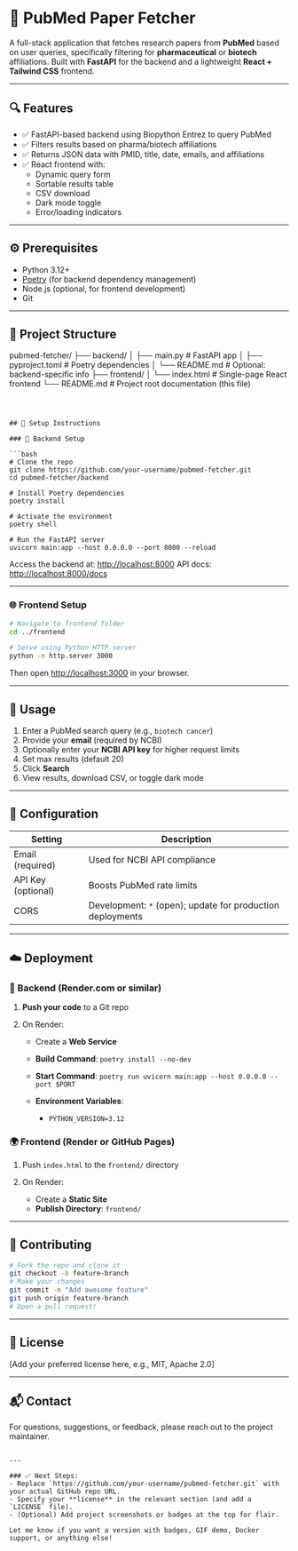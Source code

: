 
# 🧬 PubMed Paper Fetcher

A full-stack application that fetches research papers from **PubMed** based on user queries, specifically filtering for **pharmaceutical** or **biotech** affiliations. Built with **FastAPI** for the backend and a lightweight **React + Tailwind CSS** frontend.

---

## 🔍 Features

- ✅ FastAPI-based backend using Biopython Entrez to query PubMed
- ✅ Filters results based on pharma/biotech affiliations
- ✅ Returns JSON data with PMID, title, date, emails, and affiliations
- ✅ React frontend with:
  - Dynamic query form
  - Sortable results table
  - CSV download
  - Dark mode toggle
  - Error/loading indicators

---

## ⚙️ Prerequisites

- Python 3.12+
- [Poetry](https://python-poetry.org/) (for backend dependency management)
- Node.js (optional, for frontend development)
- Git

---

## 📁 Project Structure



pubmed-fetcher/
├── backend/
│   ├── main.py            # FastAPI app
│   ├── pyproject.toml     # Poetry dependencies
│   └── README.md          # Optional: backend-specific info
├── frontend/
│   └── index.html         # Single-page React frontend
└── README.md              # Project root documentation (this file)

````



## 🚀 Setup Instructions

### 🔧 Backend Setup

```bash
# Clone the repo
git clone https://github.com/your-username/pubmed-fetcher.git
cd pubmed-fetcher/backend

# Install Poetry dependencies
poetry install

# Activate the environment
poetry shell

# Run the FastAPI server
uvicorn main:app --host 0.0.0.0 --port 8000 --reload
````

Access the backend at: [http://localhost:8000](http://localhost:8000)
API docs: [http://localhost:8000/docs](http://localhost:8000/docs)

---

### 🌐 Frontend Setup

```bash
# Navigate to frontend folder
cd ../frontend

# Serve using Python HTTP server
python -m http.server 3000
```

Then open [http://localhost:3000](http://localhost:3000) in your browser.

---

## 🧪 Usage

1. Enter a PubMed search query (e.g., `biotech cancer`)
2. Provide your **email** (required by NCBI)
3. Optionally enter your **NCBI API key** for higher request limits
4. Set max results (default 20)
5. Click **Search**
6. View results, download CSV, or toggle dark mode

---

## 🔐 Configuration

| Setting            | Description                                                |
| ------------------ | ---------------------------------------------------------- |
| Email (required)   | Used for NCBI API compliance                               |
| API Key (optional) | Boosts PubMed rate limits                                  |
| CORS               | Development: `*` (open); update for production deployments |

---

## ☁️ Deployment

### 🚀 Backend (Render.com or similar)

1. **Push your code** to a Git repo
2. On Render:

   * Create a **Web Service**
   * **Build Command**: `poetry install --no-dev`
   * **Start Command**: `poetry run uvicorn main:app --host 0.0.0.0 --port $PORT`
   * **Environment Variables**:

     * `PYTHON_VERSION=3.12`

### 🌍 Frontend (Render or GitHub Pages)

1. Push `index.html` to the `frontend/` directory
2. On Render:

   * Create a **Static Site**
   * **Publish Directory**: `frontend/`

---

## 🤝 Contributing

```bash
# Fork the repo and clone it
git checkout -b feature-branch
# Make your changes
git commit -m "Add awesome feature"
git push origin feature-branch
# Open a pull request!
```

---

## 📄 License

\[Add your preferred license here, e.g., MIT, Apache 2.0]

---

## 📬 Contact

For questions, suggestions, or feedback, please reach out to the project maintainer.

```

---

### ✅ Next Steps:
- Replace `https://github.com/your-username/pubmed-fetcher.git` with your actual GitHub repo URL.
- Specify your **license** in the relevant section (and add a `LICENSE` file).
- (Optional) Add project screenshots or badges at the top for flair.

Let me know if you want a version with badges, GIF demo, Docker support, or anything else!
```

